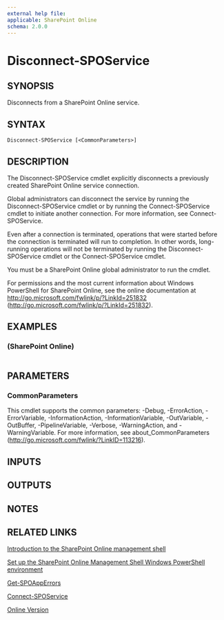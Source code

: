 ```yaml
---
external help file: 
applicable: SharePoint Online
schema: 2.0.0
---
```


# Disconnect-SPOService

## SYNOPSIS
Disconnects from a SharePoint Online service.

## SYNTAX

```
Disconnect-SPOService [<CommonParameters>]
```

## DESCRIPTION
The Disconnect-SPOService cmdlet explicitly disconnects a previously created SharePoint Online service connection.

Global administrators can disconnect the service by running the Disconnect-SPOService cmdlet or by running the Connect-SPOService cmdlet to initiate another connection.
For more information, see Connect-SPOService.

Even after a connection is terminated, operations that were started before the connection is terminated will run to completion.
In other words, long-running operations will not be terminated by running the Disconnect-SPOService cmdlet or the Connect-SPOService cmdlet.

You must be a SharePoint Online global administrator to run the cmdlet.

For permissions and the most current information about Windows PowerShell for SharePoint Online, see the online documentation at http://go.microsoft.com/fwlink/p/?LinkId=251832 (http://go.microsoft.com/fwlink/p/?LinkId=251832).

## EXAMPLES

###   (SharePoint Online)
```

```

## PARAMETERS

### CommonParameters
This cmdlet supports the common parameters: -Debug, -ErrorAction, -ErrorVariable, -InformationAction, -InformationVariable, -OutVariable, -OutBuffer, -PipelineVariable, -Verbose, -WarningAction, and -WarningVariable. For more information, see about_CommonParameters (http://go.microsoft.com/fwlink/?LinkID=113216).

## INPUTS

## OUTPUTS

## NOTES

## RELATED LINKS

[Introduction to the SharePoint Online management shell]()

[Set up the SharePoint Online Management Shell Windows PowerShell environment]()

[Get-SPOAppErrors]()

[Connect-SPOService]()

[Online Version](http://technet.microsoft.com/EN-US/library/efd0e73c-1cb1-4dd4-83ea-cedec565ba24(Office.15).aspx)

